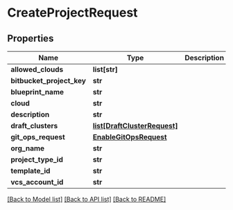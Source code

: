 # CreateProjectRequest

## Properties
Name | Type | Description | Notes
------------ | ------------- | ------------- | -------------
**allowed_clouds** | **list[str]** |  | [optional] 
**bitbucket_project_key** | **str** |  | [optional] 
**blueprint_name** | **str** |  | [optional] 
**cloud** | **str** |  | [optional] 
**description** | **str** |  | [optional] 
**draft_clusters** | [**list[DraftClusterRequest]**](DraftClusterRequest.md) |  | [optional] 
**git_ops_request** | [**EnableGitOpsRequest**](EnableGitOpsRequest.md) |  | [optional] 
**org_name** | **str** |  | [optional] 
**project_type_id** | **str** |  | [optional] 
**template_id** | **str** |  | [optional] 
**vcs_account_id** | **str** |  | [optional] 

[[Back to Model list]](../README.md#documentation-for-models) [[Back to API list]](../README.md#documentation-for-api-endpoints) [[Back to README]](../README.md)

